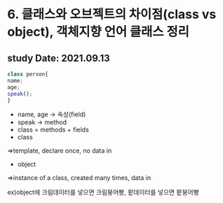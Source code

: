 # 6. 클래스와 오브젝트의 차이점(class vs object), 객체지향 언어 클래스 정리

## study Date: 2021.09.13

```jsx
class person{
name;
age;
speak();
}
```

- name, age → 속성(field)
- speak → method
- class = methods + fields
- class

⇒template, declare once, no data in

- object

⇒instance of a class, created many times, data in

 ex)object에 크림데이터를 넣으면 크림붕어빵, 팥데이터를 넣으면 팥붕어빵
